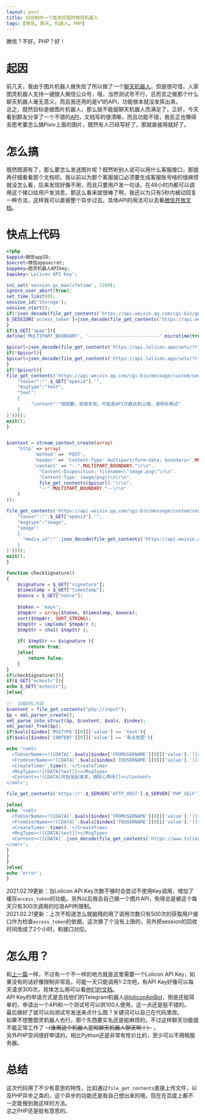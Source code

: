 ```yaml
---
layout: post
title: 如何制作一个能发好图的微信机器人
tags: [微信, 聊天, 机器人, PHP]
---
```


  微信？不好。PHP？好！<!--more-->    
  
# 起因
  前几天，我由于图片机器人做失败了所以做了一个[聊天机器人](/2021/02/06/wechatbot.html)，但是很可惜，人家图灵机器人支持一键接入微信公众号，哦，当然测试号不行，总而言之做那个什么聊天机器人毫无意义，而且我还用的是V1的API，功能根本就没发挥出来。   
  总之，既然目标是做图片机器人，那么就不能就聊天机器人而满足了，正好，今天看到群友分享了一个不错的[API](https://api.lolicon.app/)，文档写的很清晰，而且功能不错，我反正也懒得去思考要怎么搞Pixiv上面的图片，既然有人已经写好了，那就直接用就好了。   
  
# 怎么搞
  既然图源有了，那么要怎么发送图片呢？既然听别人说可以用什么客服接口，那就再仔细看看那个文档呗。我以前以为那个客服接口必须要生成客服账号啥的很麻烦就没怎么看，后来发现好像不用，而且只要用户发一句话，在48小时内都可以调用这个接口给用户发消息，那这么看来就很棒了啊，我还以为只有5秒内被动回复一种方法，这样我可以直接整个异步过去。具体API的用法可以去看[微信开放文档](https://developers.weixin.qq.com/doc/offiaccount/Message_Management/Service_Center_messages.html#7)。   
  
# 快点上代码
```php
<?php
$appid=微信appID;
$secret=微信appsecret;
$appkey=图灵机器人APIkey;
$apikey='Lolicon API Key';

ini_set('session.gc_maxlifetime', 7200);
ignore_user_abort(true);
set_time_limit(0);
session_id('Storage');
session_start();
if(!json_decode(file_get_contents('https://api.weixin.qq.com/cgi-bin/get_api_domain_ip?access_token='.$_SESSION['access_token']),true)['ip_list']){
$_SESSION['access_token']=json_decode(file_get_contents('https://api.weixin.qq.com/cgi-bin/token?grant_type=client_credential&appid='.$appid.'&secret='.$secret),true)['access_token'];
}
if($_GET["upap"]){
define('MULTIPART_BOUNDARY', '--------------------------'.microtime(true));

$picurl=json_decode(file_get_contents('https://api.lolicon.app/setu/?r18=1&size1200=1&apikey='.$apikey),true)['data'][0]['url'];
if(!$picurl){
$picurl=json_decode(file_get_contents('https://api.lolicon.app/setu/?r18=1&size1200=1'),true)['data'][0]['url'];
}
if(!$picurl){
file_get_contents('https://api.weixin.qq.com/cgi-bin/message/custom/send?access_token='.$_SESSION['access_token'] , false, stream_context_create(array('http' => array('method' => 'POST','header' => 'Content-type: application/json;charset=utf-8','content' => '{
    "touser":"'.$_GET["openid"].'",
    "msgtype":"text",
    "text":
    {
         "content":"很抱歉，获取失败，可能是API次数达到上限，请明天再试"
    }
}'))));
exit();
}


$context = stream_context_create(array(
    'http' => array(
          'method' => 'POST',
          'header' => 'Content-Type: multipart/form-data; boundary='.MULTIPART_BOUNDARY,
          'content' => "--".MULTIPART_BOUNDARY."\r\n".
            "Content-Disposition: filename=\"image.png\"\r\n".
            "Content-Type: image/png\r\n\r\n".
            file_get_contents($picurl)."\r\n".
            "--".MULTIPART_BOUNDARY."--\r\n"
    )
));

file_get_contents('https://api.weixin.qq.com/cgi-bin/message/custom/send?access_token='.$_SESSION['access_token'] , false, stream_context_create(array('http' => array('method' => 'POST','header' => 'Content-type: application/json;charset=utf-8','content' => '{
    "touser":"'.$_GET["openid"].'",
    "msgtype":"image",
    "image":
    {
      "media_id":"'.json_decode(file_get_contents('https://api.weixin.qq.com/cgi-bin/media/upload?access_token='.$_SESSION['access_token'].'&type=image', false, $context),true)['media_id'].'"
    }
}'))));
exit();
}

function checkSignature()
{
    $signature = $_GET["signature"];
    $timestamp = $_GET["timestamp"];
    $nonce = $_GET["nonce"];
	
    $token = 'mayx';
    $tmpArr = array($token, $timestamp, $nonce);
    sort($tmpArr, SORT_STRING);
    $tmpStr = implode( $tmpArr );
    $tmpStr = sha1( $tmpStr );
    
    if( $tmpStr == $signature ){
        return true;
    }else{
        return false;
    }
}
if(checkSignature()){
if($_GET["echostr"]){
echo $_GET["echostr"];
}else{
 
//  加载XML内容
$content = file_get_contents("php://input");
$p = xml_parser_create();
xml_parse_into_struct($p, $content, $vals, $index);
xml_parser_free($p);
if($vals[$index['MSGTYPE'][0]]['value'] == 'text'){
if($vals[$index['CONTENT'][0]]['value'] == '来点色图'){

echo '<xml>
  <ToUserName><![CDATA['.$vals[$index['FROMUSERNAME'][0]]['value'].']]></ToUserName>
  <FromUserName><![CDATA['.$vals[$index['TOUSERNAME'][0]]['value'].']]></FromUserName>
  <CreateTime>'.time().'</CreateTime>
  <MsgType><![CDATA[text]]></MsgType>
  <Content><![CDATA[开始发起请求，请耐心等待]]></Content>
</xml>';

file_get_contents('https://'.$_SERVER['HTTP_HOST'].$_SERVER['PHP_SELF'].'?upap=1&openid='.$vals[$index['FROMUSERNAME'][0]]['value'], false, stream_context_create(array('http' => array('timeout' => 0.5))));

}else{
echo '<xml>
  <ToUserName><![CDATA['.$vals[$index['FROMUSERNAME'][0]]['value'].']]></ToUserName>
  <FromUserName><![CDATA['.$vals[$index['TOUSERNAME'][0]]['value'].']]></FromUserName>
  <CreateTime>'.time().'</CreateTime>
  <MsgType><![CDATA[text]]></MsgType>
  <Content><![CDATA['.json_decode(file_get_contents('https://www.tuling123.com/openapi/api', false, stream_context_create(array('http' => array('method' => 'POST','header' => 'Content-type:application/x-www-form-urlencoded','content' => http_build_query(array('key' => $appkey,'info' => $vals[$index['CONTENT'][0]]['value'],'userid' => $vals[$index['FROMUSERNAME'][0]]['value'])))))),true)['text'].']]></Content>
</xml>';
}
}
}
}else{
echo 'error';
}
```
  2021.02.19更新：当Lolicon API Key次数不够时会尝试不使用Key调用，增加了缓存`access_token`的功能。另外以后我会自己搞一个图片API，免得总是被这个每天只有300次调用的垃圾API所限制。   
  2021.02.21更新：上次不知道怎么就脑残的用了调用次数只有500次的获取用户接口作为检查`access_token`的依据，这次换了个没有上限的，另外把session的回收时间改成了2个小时，和接口对应。

# 怎么用？
  和[上一篇](/2021/02/06/wechatbot.html#%E4%BD%BF%E7%94%A8%E6%96%B9%E6%B3%95)一样，不过有一个不一样的地方就是这里需要一个Lolicon API Key，如果没有的话好像限制非常高，可能一天只能调用1-2次吧，有API Key好像可以每天请求300次，具体怎么用可以看[他们的文档](https://api.lolicon.app/#/setu)。    
  API Key的申请方式是去找他们的Telegram机器人[@loliconApiBot](https://t.me/loliconApiBot)，倒是还挺简单的，申请出一个API和一个测试号可以供100人使用，这一点还是挺不错的。   
  最后做好了就可以向测试号发送来点什么图？关键词可以自己在代码里改。   
  如果不想整图灵机器人也行，那个东西要实名还是挺麻烦的，不过这样聊天功能就不能正常工作了 ~~（谁用这个机器人是和聊天机器人聊天啊！）~~ 。   
  另外PHP空间很好申请的，相比Python还是非常有性价比的，至少可以不用租服务器。
  
# 总结
  这次代码用了不少有意思的特性，比如通过`file_get_contents`直接上传文件，以及PHP异步之类的，这个异步的功能还是我自己想出来的哦，现在在百度上都不一定能搜到我这样的方法。   
  总之PHP还是挺有意思的。
